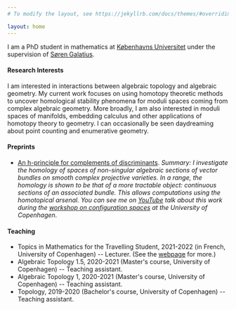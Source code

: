 ```yaml
---
# To modify the layout, see https://jekyllrb.com/docs/themes/#overriding-theme-defaults

layout: home
---
```


I am a PhD student in mathematics at [Københavns Universitet](https://geotop.math.ku.dk/) under the supervision of [Søren Galatius](https://sorengalatius.com/).

#### **Research Interests**
I am interested in interactions between algebraic topology and algebraic geometry. My current work focuses on using homotopy theoretic methods to uncover homological stability phenomena for moduli spaces coming from complex algebraic geometry. More broadly, I am also interested in moduli spaces of manifolds, embedding calculus and other applications of homotopy theory to geometry. I can occasionally be seen daydreaming about point counting and enumerative geometry.


#### **Preprints**

* [An h-principle for complements of discriminants](https://arxiv.org/abs/2112.00326). *Summary: I investigate the homology of spaces of non-singular algebraic sections of vector bundles on smooth complex projective varieties. In a range, the homology is shown to be that of a more tractable object: continuous sections of an associated bundle. This allows computations using the homotopical arsenal. You can see me on [YouTube](https://www.youtube.com/watch?v=y-IGGlVkj0k) talk about this work during the [workshop on configuration spaces](https://www.math.ku.dk/english/calendar/events/hhcs/) at the University of Copenhagen.*

#### **Teaching**

* Topics in Mathematics for the Travelling Student, 2021-2022 (in French, University of Copenhagen) -- Lecturer. (See the [webpage](https://www.math.ku.dk/uddannelser/for-the-traveling-student/) for more.)
* Algebraic Topology 1.5, 2020-2021 (Master's course, University of Copenhagen) -- Teaching assistant.  
* Algebraic Topology 1, 2020-2021 (Master's course, University of Copenhagen) -- Teaching assistant.  
* Topology, 2019-2020 (Bachelor's course, University of Copenhagen) -- Teaching assistant.  